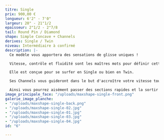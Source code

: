 ```yaml
---
titre: Single
prix: 900,00 €
longueur: 6'2" - 7'0"
largeur: 20" - 21"1/2
epaisseur: 2"1/2 - 2"7/8
tail: Round Pin / Diamond
shape: Simple Concave + Channels
derives: Single / Twin
niveau: Intermédiaire à confirmé
description: |-
  Ce modèle vous apportera des sensations de glisse uniques !

  Vitesse, contrôle et fluidité sont les maîtres mots pour définir cette planche.

  Elle est conçue pour se surfer en Single ou bien en Twin.

  Ses Channels vous guideront dans le but d'accroître votre vitesse tout en vous apportant un maximum de contrôle et de précision dans vos manœuvres.

  Ainsi vous pourrez aisément passer des sections rapides et la sortir dans des conditions poussives.
image_principale_face: "/uploads/maxshape-single-front.png"
galerie_image_planche:
- "/uploads/maxshape-single-back.png"
- "/uploads/maxshape-single-02.jpg"
- "/uploads/maxshape-single-01.jpg"
- "/uploads/maxshape-single-03.jpg"
- "/uploads/maxshape-single-04.jpg"
id: "6"

---
```

